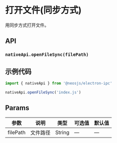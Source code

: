# 打开文件(同步方式)

用同步方式打开文件。


## API
### `nativeApi.openFileSync(filePath)`
### 

## 示例代码
```js
import { nativeApi } from '@neosjs/electron-ipc'

nativeApi.openFileSync('index.js')
```

## Params

| 参数  | 说明     | 类型   | 可选值     | 默认值 |
| ----- | -------- | ------ | ---------- | ------ |
| filePath | 文件路径 | String | —      | —      |
